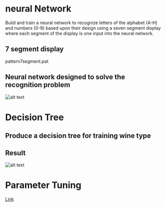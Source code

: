 # neural Network

Build and train a neural network to recognize letters of the alphabet (A-H) and numbers (0-9) based upon their design using a seven segment display where each segment of the display is one input into the neural network.

## 7 segment display

pattern7segment.pat

## Neural network designed to solve the recognition problem

![alt text](https://github.com/nglthu/DataMiningMachineLearning/blob/master/img/5INPUTS.png)

# Decision Tree

## Produce a decision tree for training wine type
## Result

![alt text](https://github.com/nglthu/DataMiningMachineLearning/blob/master/img/decisiontree.png)

# Parameter Tuning
[Link](https://github.com/nglthu/DataMiningMachineLearning/blob/master/parameterTuning.R)

